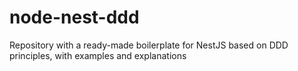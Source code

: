 # node-nest-ddd
Repository with a ready-made boilerplate for NestJS based on DDD principles, with examples and explanations
